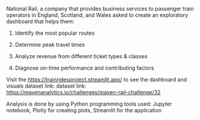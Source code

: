 National Rail, a company that provides business services to passenger train operators in England, Scotland, and Wales asked to create an exploratory dashboard that helps them:

1. Identify the most popular routes

2. Determine peak travel times

3. Analyze revenue from different ticket types & classes

4. Diagnose on-time performance and contributing factors


Visit the https://trainridesproject.streamlit.app/ to see the dashboard and visuals
dataset link: dataset link: https://mavenanalytics.io/challenges/maven-rail-challenge/32

Analysis is done by using Python programming
tools used: Jupyter notebook, Plotly for creating plots, Streamlit for the application
